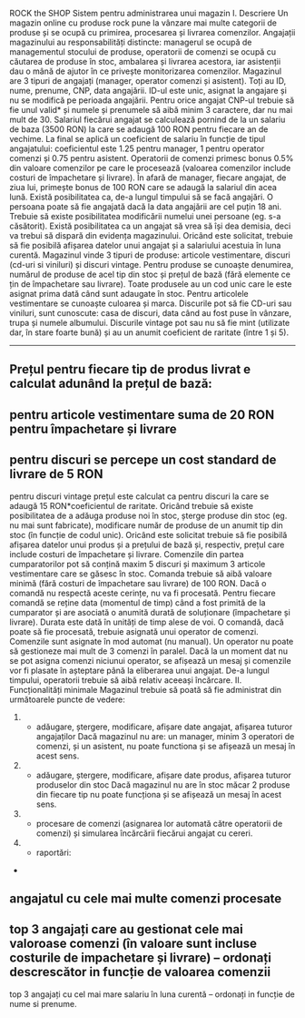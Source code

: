 ROCK the SHOP
Sistem pentru administrarea unui magazin
I.
Descriere
Un magazin online cu produse rock pune la vânzare mai multe categorii de produse și se ocupă cu primirea, procesarea și livrarea comenzilor. Angajații magazinului au responsabilități distincte: managerul se ocupă de managementul stocului de produse, operatorii de comenzi se ocupă cu căutarea de produse în stoc, ambalarea și livrarea acestora, iar asistenții dau o mână de ajutor în ce privește monitorizarea comenzilor.
Magazinul are 3 tipuri de angajați (manager, operator comenzi și asistent). Toți au ID, nume, prenume, CNP, data angajării. ID-ul este unic, asignat la angajare și nu se modifică pe perioada angajării. Pentru orice angajat CNP-ul trebuie să fie unul valid* și numele și prenumele să aibă minim 3 caractere, dar nu mai mult de 30.
Salariul fiecărui angajat se calculează pornind de la un salariu de baza (3500 RON) la care se adaugă 100 RON pentru fiecare an de vechime. La final se aplică un coeficient de salariu în funcție de tipul angajatului: coeficientul este 1.25 pentru manager, 1 pentru operator comenzi și 0.75 pentru asistent. Operatorii de comenzi primesc bonus 0.5% din valoare comenzilor pe care le procesează (valoarea comenzilor include costuri de împachetare și livrare). În afară de manager, fiecare angajat, de ziua lui, primește bonus de 100 RON care se adaugă la salariul din acea lună.
Există posibilitatea ca, de-a lungul timpului să se facă angajări. O persoana poate să fie angajată dacă la data angajării are cel puțin 18 ani. Trebuie să existe posibilitatea modificării numelui unei persoane (eg. s-a căsătorit). Există posibilitatea ca un angajat să vrea să își dea demisia, deci va trebui să dispară din evidența magazinului. Oricând este solicitat, trebuie să fie posibilă afișarea datelor unui angajat și a salariului acestuia în luna curentă.
Magazinul vinde 3 tipuri de produse: articole vestimentare, discuri (cd-uri si viniluri) și discuri vintage. Pentru produse se cunoaște denumirea, numărul de produse de acel tip din stoc și prețul de bază (fără elemente ce țin de împachetare sau livrare). Toate produsele au un cod unic care le este asignat prima dată când sunt adaugate în stoc. Pentru articolele vestimentare se cunoaște culoarea și marca. Discurile pot să fie CD-uri sau viniluri, sunt cunoscute: casa de discuri, data când au fost puse în vânzare, trupa și numele albumului. Discurile vintage pot sau nu să fie mint (utilizate dar, în stare foarte bună) și au un anumit coeficient de raritate (între 1 și 5).
_______________________________________________________________________________________
Prețul pentru fiecare tip de produs livrat e calculat adunând la prețul de bază:
-
pentru articole vestimentare suma de 20 RON pentru împachetare și livrare
-
pentru discuri se percepe un cost standard de livrare de 5 RON
-
pentru discuri vintage prețul este calculat ca pentru discuri la care se adaugă
15 RON*coeficientul de raritate.
Oricând trebuie să existe posibilitatea de a adăuga produse noi în stoc, șterge produse din stoc (eg. nu mai sunt fabricate), modificare număr de produse de un anumit tip din stoc (în funcție de codul unic). Oricând este solicitat trebuie să fie posibilă afișarea datelor unui produs și a prețului de bază și, respectiv, prețul care include costuri de împachetare și livrare.
Comenzile din partea cumparatorilor pot să conțină maxim 5 discuri și maximum 3 articole vestimentare care se găsesc în stoc. Comanda trebuie să aibă valoare minimă (fără costuri de împachetare sau livrare) de 100 RON. Dacă o comandă nu respectă aceste cerințe, nu va fi procesată. Pentru fiecare comandă se reține data (momentul de timp) când a fost primită de la cumparator și are asociată o anumită durată de soluționare (împachetare și livrare). Durata este dată în unități de timp alese de voi.
O comandă, dacă poate să fie procesată, trebuie asignată unui operator de comenzi.
Comenzile sunt asignate în mod automat (nu manual).
Un operator nu poate să gestioneze mai mult de 3 comenzi în paralel.
Dacă la un moment dat nu se pot asigna comenzi niciunui operator, se afișează un mesaj și comenzile vor fi plasate în așteptare până la eliberarea unui angajat.
De-a lungul timpului, operatorii trebuie să aibă relativ aceeași încărcare.
II. Funcționalități minimale
Magazinul trebuie să poată să fie administrat din următoarele puncte de vedere:
1. - adăugare, ștergere, modificare, afișare date angajat, afișarea tuturor angajaților
Dacă magazinul nu are: un manager, minim 3 operatori de comenzi, și un asistent, nu poate functiona și se afișează un mesaj în acest sens.
2. - adăugare, ștergere, modificare, afișare date produs, afișarea tuturor produselor din stoc
Dacă magazinul nu are în stoc măcar 2 produse din fiecare tip nu poate funcționa și se afișează un mesaj în acest sens.
3. - procesare de comenzi (asignarea lor automată către operatorii de comenzi) și simularea încărcării fiecărui angajat cu cereri.
4. - raportări:
-
angajatul cu cele mai multe comenzi procesate
-
top 3 angajați care au gestionat cele mai valoroase comenzi (în valoare sunt incluse costurile de impachetare și livrare) – ordonați descrescător in funcție de valoarea comenzii
-
top 3 angajați cu cel mai mare salariu în luna curentă – ordonați in funcție de nume si prenume.
